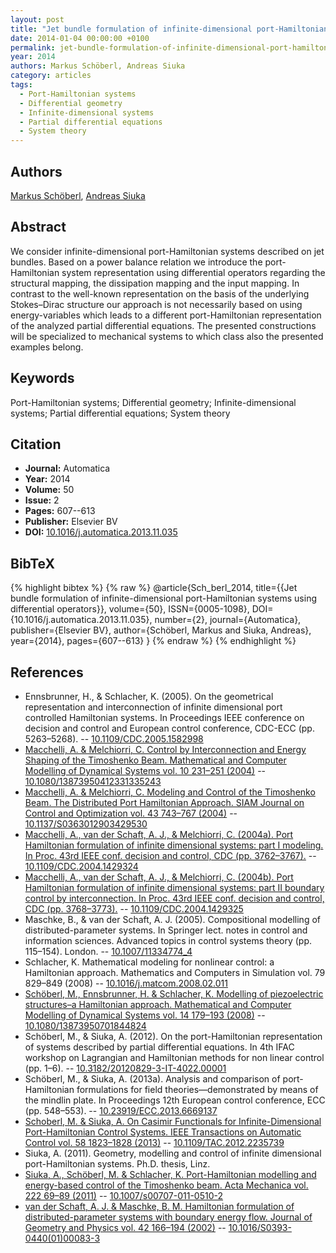 ```yaml
---
layout: post
title: "Jet bundle formulation of infinite-dimensional port-Hamiltonian systems using differential operators"
date: 2014-01-04 00:00:00 +0100
permalink: jet-bundle-formulation-of-infinite-dimensional-port-hamiltonian-systems-using-differential-operators
year: 2014
authors: Markus Schöberl, Andreas Siuka
category: articles
tags:
  - Port-Hamiltonian systems
  - Differential geometry
  - Infinite-dimensional systems
  - Partial differential equations
  - System theory
---
```

 
## Authors
[Markus Schöberl](authors/markus_schoberl), [Andreas Siuka](authors/andreas_siuka)
 
## Abstract
We consider infinite-dimensional port-Hamiltonian systems described on jet bundles. Based on a power balance relation we introduce the port-Hamiltonian system representation using differential operators regarding the structural mapping, the dissipation mapping and the input mapping. In contrast to the well-known representation on the basis of the underlying Stokes–Dirac structure our approach is not necessarily based on using energy-variables which leads to a different port-Hamiltonian representation of the analyzed partial differential equations. The presented constructions will be specialized to mechanical systems to which class also the presented examples belong.
 
## Keywords
Port-Hamiltonian systems; Differential geometry; Infinite-dimensional systems; Partial differential equations; System theory
 
## Citation
- **Journal:** Automatica
- **Year:** 2014
- **Volume:** 50
- **Issue:** 2
- **Pages:** 607--613
- **Publisher:** Elsevier BV
- **DOI:** [10.1016/j.automatica.2013.11.035](https://doi.org/10.1016/j.automatica.2013.11.035)
 
## BibTeX
{% highlight bibtex %}
{% raw %}
@article{Sch_berl_2014,
  title={{Jet bundle formulation of infinite-dimensional port-Hamiltonian systems using differential operators}},
  volume={50},
  ISSN={0005-1098},
  DOI={10.1016/j.automatica.2013.11.035},
  number={2},
  journal={Automatica},
  publisher={Elsevier BV},
  author={Schöberl, Markus and Siuka, Andreas},
  year={2014},
  pages={607--613}
}
{% endraw %}
{% endhighlight %}
 
## References
- Ennsbrunner, H., & Schlacher, K. (2005). On the geometrical representation and interconnection of infinite dimensional port controlled Hamiltonian systems. In Proceedings IEEE conference on decision and control and European control conference, CDC-ECC (pp. 5263–5268). -- [10.1109/CDC.2005.1582998](https://doi.org/10.1109/CDC.2005.1582998)
- [Macchelli, A. & Melchiorri, C. Control by Interconnection and Energy Shaping of the Timoshenko Beam. Mathematical and Computer Modelling of Dynamical Systems vol. 10 231–251 (2004)](control-by-interconnection-and-energy-shaping-of-the-timoshenko-beam) -- [10.1080/13873950412331335243](https://doi.org/10.1080/13873950412331335243)
- [Macchelli, A. & Melchiorri, C. Modeling and Control of the Timoshenko Beam. The Distributed Port Hamiltonian Approach. SIAM Journal on Control and Optimization vol. 43 743–767 (2004)](modeling-and-control-of-the-timoshenko-beam-the-distributed-port-hamiltonian-approach) -- [10.1137/S0363012903429530](https://doi.org/10.1137/S0363012903429530)
- [Macchelli, A., van der Schaft, A. J., & Melchiorri, C. (2004a). Port Hamiltonian formulation of infinite dimensional systems: part I modeling. In Proc. 43rd IEEE conf. decision and control, CDC (pp. 3762–3767).](port-hamiltonian-formulation-of-infinite-dimensional-systems-i-modeling) -- [10.1109/CDC.2004.1429324](https://doi.org/10.1109/CDC.2004.1429324)
- [Macchelli, A., van der Schaft, A. J., & Melchiorri, C. (2004b). Port Hamiltonian formulation of infinite dimensional systems: part II boundary control by interconnection. In Proc. 43rd IEEE conf. decision and control, CDC (pp. 3768–3773).](port-hamiltonian-formulation-of-infinite-dimensional-systems-ii-boundary-control-by-interconnection) -- [10.1109/CDC.2004.1429325](https://doi.org/10.1109/CDC.2004.1429325)
- Maschke, B., & van der Schaft, A. J. (2005). Compositional modelling of distributed-parameter systems. In Springer lect. notes in control and information sciences. Advanced topics in control systems theory (pp. 115–154). London. -- [10.1007/11334774_4](https://doi.org/10.1007/11334774_4)
- Schlacher, K. Mathematical modeling for nonlinear control: a Hamiltonian approach. Mathematics and Computers in Simulation vol. 79 829–849 (2008) -- [10.1016/j.matcom.2008.02.011](https://doi.org/10.1016/j.matcom.2008.02.011)
- [Schöberl, M., Ennsbrunner, H. & Schlacher, K. Modelling of piezoelectric structures–a Hamiltonian approach. Mathematical and Computer Modelling of Dynamical Systems vol. 14 179–193 (2008)](modelling-of-piezoelectric-structures-a-hamiltonian-approach) -- [10.1080/13873950701844824](https://doi.org/10.1080/13873950701844824)
- Schöberl, M., & Siuka, A. (2012). On the port-Hamiltonian representation of systems described by partial differential equations. In 4th IFAC workshop on Lagrangian and Hamiltonian methods for non linear control (pp. 1–6). -- [10.3182/20120829-3-IT-4022.00001](https://doi.org/10.3182/20120829-3-IT-4022.00001)
- Schöberl, M., & Siuka, A. (2013a). Analysis and comparison of port-Hamiltonian formulations for field theories—demonstrated by means of the mindlin plate. In Proceedings 12th European control conference, ECC (pp. 548–553). -- [10.23919/ECC.2013.6669137](https://doi.org/10.23919/ECC.2013.6669137)
- [Schoberl, M. & Siuka, A. On Casimir Functionals for Infinite-Dimensional Port-Hamiltonian Control Systems. IEEE Transactions on Automatic Control vol. 58 1823–1828 (2013)](on-casimir-functionals-for-infinite-dimensional-port-hamiltonian-control-systems) -- [10.1109/TAC.2012.2235739](https://doi.org/10.1109/TAC.2012.2235739)
- Siuka, A. (2011). Geometry, modelling and control of infinite dimensional port-Hamiltonian systems. Ph.D. thesis, Linz.
- [Siuka, A., Schöberl, M. & Schlacher, K. Port-Hamiltonian modelling and energy-based control of the Timoshenko beam. Acta Mechanica vol. 222 69–89 (2011)](port-hamiltonian-modelling-and-energy-based-control-of-the-timoshenko-beam) -- [10.1007/s00707-011-0510-2](https://doi.org/10.1007/s00707-011-0510-2)
- [van der Schaft, A. J. & Maschke, B. M. Hamiltonian formulation of distributed-parameter systems with boundary energy flow. Journal of Geometry and Physics vol. 42 166–194 (2002)](hamiltonian-formulation-of-distributed-parameter-systems-with-boundary-energy-flow) -- [10.1016/S0393-0440(01)00083-3](https://doi.org/10.1016/S0393-0440(01)00083-3)

